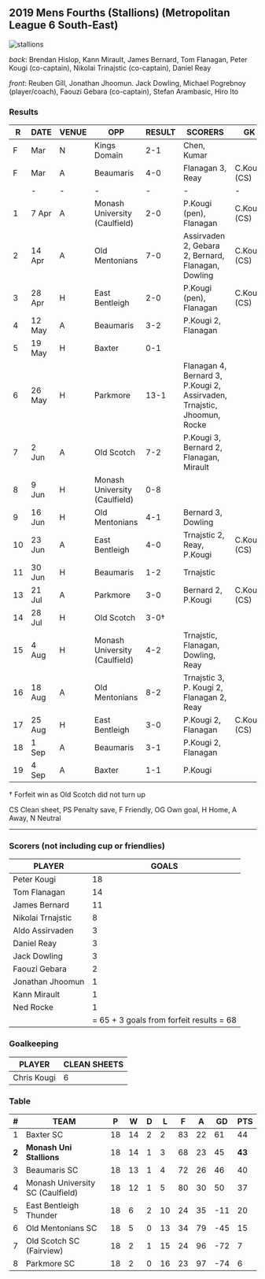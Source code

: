 ## 2019 Mens Fourths (Stallions) (Metropolitan League 6 South-East)

![stallions](https://photos.smugmug.com/photos/i-SBJTk5z/1/670e0c01/M/i-SBJTk5z-M.jpg)

_back_: Brendan Hislop, Kann Mirault, James Bernard, Tom Flanagan, Peter Kougi (co-captain), Nikolai Trinajstic (co-captain), Daniel Reay

_front_: Reuben Gill, Jonathan Jhoomun. Jack Dowling, Michael Pogrebnoy (player/coach), Faouzi Gebara (co-captain), Stefan Arambasic, Hiro Ito

### Results

| R | DATE | VENUE| OPP | RESULT | SCORERS | GK |
| --- | --- | --- | --- | --- | --- | --- |
| F |  Mar    | N| Kings Domain          | 2-1 | Chen, Kumar                              |  |
| F |  Mar    | A| Beaumaris            | 4-0 | Flanagan 3, Reay                         | C.Kougi (CS) |
|  | - | - | - | - | - | - |
| 1 | 7 Apr   | A| Monash University (Caulfield)| 2-0 | P.Kougi (pen), Flanagan          | C.Kougi (CS) |
| 2 | 14 Apr  | A| Old Mentonians       | 7-0 | Assirvaden 2, Gebara 2, Bernard, Flanagan, Dowling       | C.Kougi (CS) |
| 3 | 28 Apr  | H| East Bentleigh | 2-0 | P.Kougi (pen), Flanagan                 | C.Kougi (CS) |
| 4 | 12 May  | A| Beaumaris            | 3-2 | P.Kougi 2, Flanagan                      |  |
| 5 | 19 May  | H| Baxter               | 0-1 |                                          |  |
| 6 | 26 May  | H| Parkmore             | 13-1 | Flanagan 4, Bernard 3, P.Kougi 2, Assirvaden, Trnajstic, Jhoomun, Rocke  |  |
| 7 | 2 Jun   | A| Old Scotch           | 7-2 | P.Kougi 3, Bernard 2, Flanagan, Mirault  |  |
| 8 | 9 Jun  | H| Monash University (Caulfield)| 0-8 |                                   |  |
| 9 | 16 Jun | H| Old Mentonians        | 4-1 | Bernard 3, Dowling                       |  |
| 10 | 23 Jun | A| East Bentleigh | 4-0 | Trnajstic 2, Reay, P.Kougi              | C.Kougi (CS) |
| 11 | 30 Jun  | H| Beaumaris           | 1-2 | Trnajstic                                |  |
| 13 | 21 Jul  | A| Parkmore            | 3-0 | Bernard 2, P.Kougi                       | C.Kougi (CS) |
| 14 | 28 Jul | H| Old Scotch           | 3-0†|                                          |  |
| 15 | 4 Aug  | H| Monash University (Caulfield)| 4-2 | Trnajstic, Flanagan, Dowling, Reay|  |
| 16 | 18 Aug  | A| Old Mentonians      | 8-2 | Trnajstic 3, P. Kougi 2, Flanagan 2, Reay|  |
| 17 | 25 Aug | H| East Bentleigh | 3-0 | P.Kougi 2, Flanagan                     | C.Kougi (CS) |
| 18 | 1 Sep | A| Beaumaris             | 3-1 | P.Kougi 2, Flanagan                      |  |
| 19 | 4 Sep  | A| Baxter               | 1-1 | P.Kougi                                  |  |

† Forfeit win as Old Scotch did not turn up

CS Clean sheet, PS Penalty save, F Friendly, OG Own goal, H Home, A Away, N Neutral


------------------------

### Scorers (not including cup or friendlies)

| PLAYER                   | GOALS |
| ------------------------ | --- |
| Peter Kougi              | 18 |
| Tom Flanagan             | 14 |
| James Bernard            | 11 |
| Nikolai Trnajstic        | 8 |
| Aldo Assirvaden          | 3 |
| Daniel Reay              | 3 |
| Jack Dowling             | 3 |
| Faouzi Gebara            | 2 |
| Jonathan Jhoomun         | 1 |
| Kann Mirault             | 1 |
| Ned Rocke                | 1 |
|                          | = 65 + 3 goals from forfeit results = 68 |


### Goalkeeping
| PLAYER                   | CLEAN SHEETS |
| ------------------------ | --- |
| Chris Kougi              | 6 |

### Table

| # | TEAM | P | W | D | L | F | A | GD | PTS |
| --- | --- | --- | --- | --- | --- | --- | --- | --- | --- |
| 1  | Baxter SC | 18 | 14 | 2 | 2 | 83 | 22 | 61 | 44 |
| **2** | **Monash Uni Stallions** | 18 | 14 | 1 | 3 | 68 | 23 | 45 | **43** |
| 3  | Beaumaris SC | 18 | 13 | 1 | 4 | 72 | 26 | 46 | 40 |
| 4  | Monash University SC (Caulfield) | 18 | 12 | 1 | 5 | 80 | 30 | 50 | 37 |
| 5  | East Bentleigh Thunder | 18 | 6 | 2 | 10 | 24 | 35 | -11 | 20 |
| 6  | Old Mentonians SC | 18 | 5 | 0 | 13 | 34 | 79 | -45 | 15 |
| 7  | Old Scotch SC (Fairview) | 18 | 2 | 1 | 15 | 24 | 96 | -72 | 7 |
| 8  | Parkmore SC | 18 | 2 | 0 | 16 | 23 | 97 | -74 | 6 |

